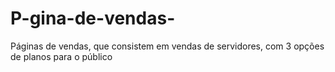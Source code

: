 # P-gina-de-vendas-
Páginas de vendas, que consistem em vendas de servidores, com 3 opções de planos para o público
